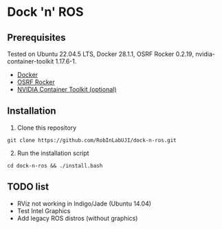 # Dock 'n' ROS

## Prerequisites
Tested on Ubuntu 22.04.5 LTS, Docker 28.1.1, OSRF Rocker 0.2.19, nvidia-container-toolkit 1.17.6-1.
* [Docker](https://docs.docker.com/engine/install/ubuntu/)
* [OSRF Rocker](https://github.com/osrf/rocker)
* [NVIDIA Container Toolkit (optional)](https://docs.nvidia.com/datacenter/cloud-native/container-toolkit/latest/install-guide.html)

## Installation
1. Clone this repository
```
git clone https://github.com/RobInLabUJI/dock-n-ros.git
```
2. Run the installation script
```
cd dock-n-ros && ./install.bash
```

## TODO list
* RViz not working in Indigo/Jade (Ubuntu 14.04)
* Test Intel Graphics
* Add legacy ROS distros (without graphics)
